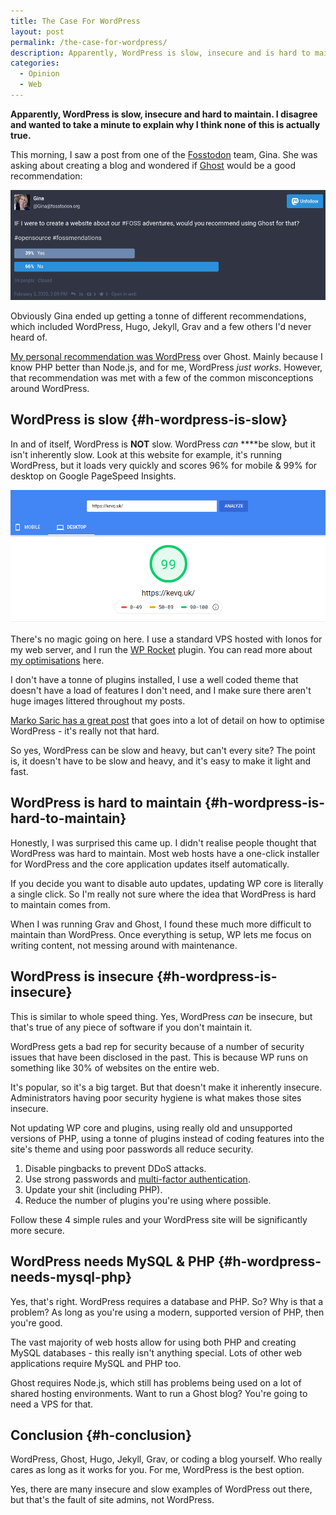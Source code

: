 ```yaml
---
title: The Case For WordPress
layout: post
permalink: /the-case-for-wordpress/
description: Apparently, WordPress is slow, insecure and is hard to maintain. I'm going to debunk these WordPress misconceptions as none of this is actually true.
categories:
  - Opinion
  - Web
---
```

**Apparently, WordPress is slow, insecure and hard to maintain. I disagree and wanted to take a minute to explain why I think none of this is actually true.**

This morning, I saw a post from one of the <a rel="noreferrer noopener" aria-label="Fosstodon (opens in a new tab)" href="https://fosstodon.org" target="_blank">Fosstodon</a> team, Gina. She was asking about creating a blog and wondered if <a rel="noreferrer noopener" aria-label="Ghost (opens in a new tab)" href="https://ghost.org" target="_blank">Ghost</a> would be a good recommendation:

![](/assets/images/gina-ghost-poll.png)

Obviously Gina ended up getting a tonne of different recommendations, which included WordPress, Hugo, Jekyll, Grav and a few others I'd never heard of.

<a rel="noreferrer noopener" aria-label="My personal recommendation was WordPress (opens in a new tab)" href="/coming-full-circle-from-grav-to-wordpress/" target="_blank">My personal recommendation was WordPress</a> over Ghost. Mainly because I know PHP better than Node.js, and for me, WordPress _just works_. However, that recommendation was met with a few of the common misconceptions around WordPress.

## WordPress is slow {#h-wordpress-is-slow}

In and of itself, WordPress is **NOT** slow. WordPress _can_ ****be slow, but it isn't inherently slow. Look at this website for example, it's running WordPress, but it loads very quickly and scores 96% for mobile & 99% for desktop on Google PageSpeed Insights.

![](/assets/images/kq-pagespeed-insights.png)

There's no magic going on here. I use a standard VPS hosted with Ionos for my web server, and I run the <a rel="noreferrer noopener" href="https://wp-rocket.me" target="_blank">WP Rocket</a> plugin. You can read more about [my optimisations](/how-i-optimise-my-website-performance/) here.

I don't have a tonne of plugins installed, I use a well coded theme that doesn't have a load of features I don't need, and I make sure there aren't huge images littered throughout my posts.

<a rel="noreferrer noopener" aria-label="Marko Sarik has a great post (opens in a new tab)" href="https://markosaric.com/speed-up-wordpress/" target="_blank">Marko Saric has a great post</a> that goes into a lot of detail on how to optimise WordPress - it's really not that hard.

So yes, WordPress can be slow and heavy, but can't every site? The point is, it doesn't have to be slow and heavy, and it's easy to make it light and fast.

## WordPress is hard to maintain {#h-wordpress-is-hard-to-maintain}

Honestly, I was surprised this came up. I didn't realise people thought that WordPress was hard to maintain. Most web hosts have a one-click installer for WordPress and the core application updates itself automatically.

If you decide you want to disable auto updates, updating WP core is literally a single click. So I'm really not sure where the idea that WordPress is hard to maintain comes from.

When I was running Grav and Ghost, I found these much more difficult to maintain than WordPress. Once everything is setup, WP lets me focus on writing content, not messing around with maintenance.

## WordPress is insecure {#h-wordpress-is-insecure}

This is similar to whole speed thing. Yes, WordPress _can_ be insecure, but that's true of any piece of software if you don't maintain it.

WordPress gets a bad rep for security because of a number of security issues that have been disclosed in the past. This is because WP runs on something like 30% of websites on the entire web.

It's popular, so it's a big target. But that doesn't make it inherently insecure. Administrators having poor security hygiene is what makes those sites insecure.

Not updating WP core and plugins, using really old and unsupported versions of PHP, using a tonne of plugins instead of coding features into the site's theme and using poor passwords all reduce security.

  1. Disable pingbacks to prevent DDoS attacks.
  2. Use strong passwords and <a rel="noreferrer noopener" aria-label="multi-factor authentication (opens in a new tab)" href="https://wordpress.org/plugins/two-factor-authentication/" target="_blank">multi-factor authentication</a>.
  3. Update your shit (including PHP).
  4. Reduce the number of plugins you're using where possible.

Follow these 4 simple rules and your WordPress site will be significantly more secure.

## WordPress needs MySQL & PHP {#h-wordpress-needs-mysql-php}

Yes, that's right. WordPress requires a database and PHP. So? Why is that a problem? As long as you're using a modern, supported version of PHP, then you're good.

The vast majority of web hosts allow for using both PHP and creating MySQL databases - this really isn't anything special. Lots of other web applications require MySQL and PHP too.

Ghost requires Node.js, which still has problems being used on a lot of shared hosting environments. Want to run a Ghost blog? You're going to need a VPS for that.

## Conclusion {#h-conclusion}

WordPress, Ghost, Hugo, Jekyll, Grav, or coding a blog yourself. Who really cares as long as it works for you. For me, WordPress is the best option.

Yes, there are many insecure and slow examples of WordPress out there, but that's the fault of site admins, not WordPress.
